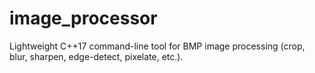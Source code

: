 # image_processor
Lightweight C++17 command-line tool for BMP image processing (crop, blur, sharpen, edge-detect, pixelate, etc.).
